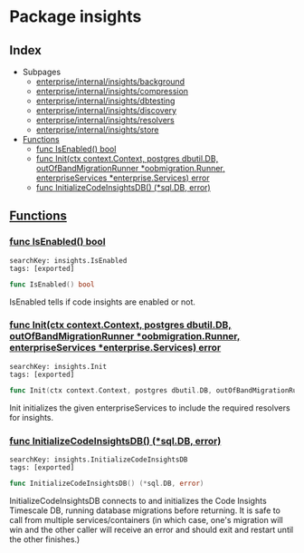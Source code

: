# Package insights

## Index

* Subpages
  * [enterprise/internal/insights/background](insights/background.md)
  * [enterprise/internal/insights/compression](insights/compression.md)
  * [enterprise/internal/insights/dbtesting](insights/dbtesting.md)
  * [enterprise/internal/insights/discovery](insights/discovery.md)
  * [enterprise/internal/insights/resolvers](insights/resolvers.md)
  * [enterprise/internal/insights/store](insights/store.md)
* [Functions](#func)
    * [func IsEnabled() bool](#IsEnabled)
    * [func Init(ctx context.Context, postgres dbutil.DB, outOfBandMigrationRunner *oobmigration.Runner, enterpriseServices *enterprise.Services) error](#Init)
    * [func InitializeCodeInsightsDB() (*sql.DB, error)](#InitializeCodeInsightsDB)


## <a id="func" href="#func">Functions</a>

### <a id="IsEnabled" href="#IsEnabled">func IsEnabled() bool</a>

```
searchKey: insights.IsEnabled
tags: [exported]
```

```Go
func IsEnabled() bool
```

IsEnabled tells if code insights are enabled or not. 

### <a id="Init" href="#Init">func Init(ctx context.Context, postgres dbutil.DB, outOfBandMigrationRunner *oobmigration.Runner, enterpriseServices *enterprise.Services) error</a>

```
searchKey: insights.Init
tags: [exported]
```

```Go
func Init(ctx context.Context, postgres dbutil.DB, outOfBandMigrationRunner *oobmigration.Runner, enterpriseServices *enterprise.Services) error
```

Init initializes the given enterpriseServices to include the required resolvers for insights. 

### <a id="InitializeCodeInsightsDB" href="#InitializeCodeInsightsDB">func InitializeCodeInsightsDB() (*sql.DB, error)</a>

```
searchKey: insights.InitializeCodeInsightsDB
tags: [exported]
```

```Go
func InitializeCodeInsightsDB() (*sql.DB, error)
```

InitializeCodeInsightsDB connects to and initializes the Code Insights Timescale DB, running database migrations before returning. It is safe to call from multiple services/containers (in which case, one's migration will win and the other caller will receive an error and should exit and restart until the other finishes.) 

